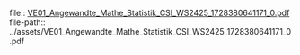 file:: [VE01_Angewandte_Mathe_Statistik_CSI_WS2425_1728380641171_0.pdf](../assets/VE01_Angewandte_Mathe_Statistik_CSI_WS2425_1728380641171_0.pdf)
file-path:: ../assets/VE01_Angewandte_Mathe_Statistik_CSI_WS2425_1728380641171_0.pdf
